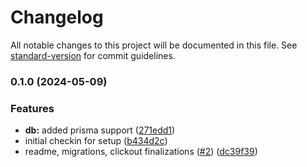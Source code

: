 # Changelog

All notable changes to this project will be documented in this file. See [standard-version](https://github.com/conventional-changelog/standard-version) for commit guidelines.

### 0.1.0 (2024-05-09)

### Features

* **db:** added prisma support ([271edd1](https://github.com/searchpartyhq/takehome-assessment-v1/commit/271edd176c9304a6c76f7929c3ea19f71eba05af))
* initial checkin for setup ([b434d2c](https://github.com/searchpartyhq/takehome-assessment-v1/commit/b434d2cf3b61284830bb3306d277937156b4f5c8))
* readme, migrations, clickout finalizations ([#2](https://github.com/searchpartyhq/takehome-assessment-v1/issues/2)) ([dc39f39](https://github.com/searchpartyhq/takehome-assessment-v1/commit/dc39f39bb9de874cec760f04446df23f1fb8d0aa))
